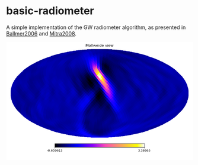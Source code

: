 # basic-radiometer
A simple implementation of the GW radiometer algorithm, as presented in [Ballmer2006](https://iopscience.iop.org/article/10.1088/0264-9381/23/8/S23) and [Mitra2008](https://journals.aps.org/prd/abstract/10.1103/PhysRevD.77.042002).

![plot](./4pixelDirtyMap_index800_nside16.png)
